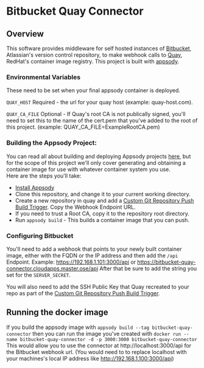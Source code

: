 # Bitbucket Quay Connector
## Overview
This software provides middleware for self hosted instances of
[Bitbucket](https://bitbucket.org), Atlassian's version control repository, to
make webhook calls to [Quay](https://access.redhat.com/products/red-hat-quay),
RedHat's container image registry. This project is built with
[appsody](https://appsody.dev/docs).

### Environmental Variables
These need to be set when your final appsody container is deployed.

`QUAY_HOST` Required - the url for your quay host (example: quay-host.com).

`QUAY_CA_FILE` Optional - If Quay's root CA is not publically signed, you'll
need to set this to the name of the cert.pem that you've added to the root of
this project. (example: QUAY_CA_FILE=ExampleRootCA.pem)

### Building the Appsody Project:
You can read all about building and deploying Appsody projects
[here](https://appsody.dev/docs/using-appsody/building-and-deploying/), but for
the scope of this project we'll only cover generating and obtaining a
container image for use with whatever container system you use.  
Here are the steps you'll take:
- [Install Appsody](https://appsody.dev/docs/installing/installing-appsody)
- Clone this repository, and change it to your current working directory.
- Create a new repository in quay and add a
[Custom Git Repository Push Build Trigger](https://docs.quay.io/guides/custom-trigger.html). Copy the Webhook Endpoint URL.
- If you need to trust a Root CA, copy it to the repository root directory.
- Run `appsody build` - This builds a container image that you can push.

### Configuring Bitbucket
You'll need to add a webhook that points to your newly built container image,
either with the FQDN or the IP address and then add the `/api` Endpoint.
Example: https://192.168.1.101:3000/api or
https://bitbucket-quay-connector.cloudapps.master.ose/api After that be sure to
add the string you set for the `SERVER_SECRET`.

You will also need to add the
SSH Public Key that Quay recreated to your repo as part of  the
[Custom Git Repository Push Build Trigger](https://docs.quay.io/guides/custom-trigger.html).

## Running the docker image
If you build the appsody image with `appsody build --tag bitbucket-quay-connector` then you can run the image you've created
with `docker run --name bitbucket-quay-connector -d -p 3000:3000 bitbucket-quay-connector`
This would allow you to use the connector at http://localhost:3000/api for the Bitbucket webhook url. (You would need to to replace localhost with your machines's local IP address like http://192.168.1.100:3000/api)
